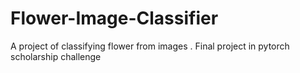 # Flower-Image-Classifier
A project of classifying flower from images . Final project in pytorch scholarship challenge
